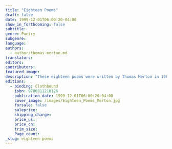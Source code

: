 ```yaml
---
title: "Eighteen Poems"
draft: false
date: 1999-12-01T06:00:20-04:00
show_in_forthcoming: false
subtitle:
genre: Poetry
subgenre:
language:
authors:
  - author/thomas-merton.md
translators:
editors:
contributors:
featured_image:
description: "These eighteen poems were written by Thomas Merton in 1966. He entrusted them to a friend, requesting that they be published after his death. "
editions:
  - binding: Clothbound
    isbn: 9780811210126
    publication_date: 1999-12-01T06:00:20-04:00
    cover_image: /images/Eighteen_Poems_Merton.jpg
    forsale: false
    saleprice:
    shipping_charge:
    price_us:
    price_cn:
    trim_size:
    Page_count:
_slug: eighteen-poems
---
```

